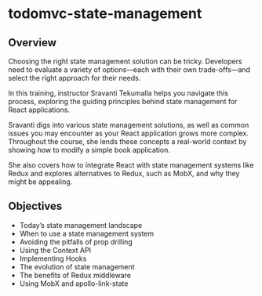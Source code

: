 # todomvc-state-management

## Overview

Choosing the right state management solution can be tricky. Developers need to evaluate a variety of options—each with their own trade-offs—and select the right approach for their needs.

In this training, instructor Sravanti Tekumalla helps you navigate this process, exploring the guiding principles behind state management for React applications.

Sravanti digs into various state management solutions, as well as common issues you may encounter as your React application grows more complex. Throughout the course, she lends these concepts a real-world context by showing how to modify a simple book application.

She also covers how to integrate React with state management systems like Redux and explores alternatives to Redux, such as MobX, and why they might be appealing.

## Objectives

- Today’s state management landscape
- When to use a state management system
- Avoiding the pitfalls of prop drilling
- Using the Context API
- Implementing Hooks
- The evolution of state management
- The benefits of Redux middleware
- Using MobX and apollo-link-state

